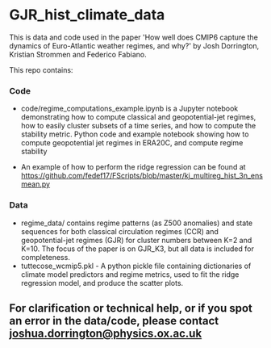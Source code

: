 # GJR_hist_climate_data
This is data and code used in the paper 'How well does CMIP6 capture the dynamics of Euro-Atlantic weather regimes, and why?' by Josh Dorrington, Kristian Strommen and Federico Fabiano.


This repo contains:

### Code

* code/regime_computations_example.ipynb is a Jupyter notebook demonstrating how to compute classical and geopotential-jet regimes, how to easily cluster subsets of a time series, and how to compute the stability metric.
Python code and example notebook showing how to compute geopotential jet regimes in ERA20C, and compute regime stability

* An example of how to perform the ridge regression can be found at https://github.com/fedef17/FScripts/blob/master/kj_multireg_hist_3n_ensmean.py

### Data

* regime_data/ contains regime patterns (as Z500 anomalies) and state sequences for both classical circulation regimes (CCR) and geopotential-jet regimes (GJR) for cluster numbers between K=2 and K=10. The focus of the paper is on GJR_K3, but all data is included for completeness.
* tuttecose_wcmip5.pkl - A python pickle file containing dictionaries of climate model predictors and regime metrics, used to fit the ridge regression model, and produce the scatter plots. 


## For clarification or technical help, or if you spot an error in the data/code, please contact joshua.dorrington@physics.ox.ac.uk
